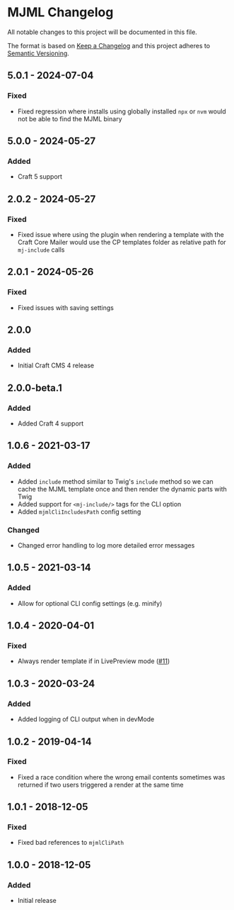 # MJML Changelog

All notable changes to this project will be documented in this file.

The format is based on [Keep a Changelog](http://keepachangelog.com/) and this project adheres to [Semantic Versioning](http://semver.org/).

## 5.0.1 - 2024-07-04
### Fixed
- Fixed regression where installs using globally installed `npx` or `nvm` would not be able to find the MJML binary

## 5.0.0 - 2024-05-27
### Added
- Craft 5 support

## 2.0.2 - 2024-05-27
### Fixed
- Fixed issue where using the plugin when rendering a template with the Craft Core Mailer would use the CP templates folder as relative path for `mj-include` calls

## 2.0.1 - 2024-05-26
### Fixed
- Fixed issues with saving settings

## 2.0.0
### Added
- Initial Craft CMS 4 release

## 2.0.0-beta.1
### Added
- Added Craft 4 support

## 1.0.6 - 2021-03-17
### Added
- Added `include` method similar to Twig's `include` method so we can cache the MJML template once and then render the dynamic parts with Twig
- Added support for `<mj-include/>` tags for the CLI option
- Added `mjmlCliIncludesPath` config setting

### Changed
- Changed error handling to log more detailed error messages

## 1.0.5 - 2021-03-14
### Added
- Allow for optional CLI config settings (e.g. minify)

## 1.0.4 - 2020-04-01
### Fixed
- Always render template if in LivePreview mode ([#11](https://github.com/superbigco/craft-mjml/pull/11))

## 1.0.3 - 2020-03-24
### Added
- Added logging of CLI output when in devMode

## 1.0.2 - 2019-04-14
### Fixed
- Fixed a race condition where the wrong email contents sometimes was returned if two users triggered a render at the same time

## 1.0.1 - 2018-12-05
### Fixed
- Fixed bad references to `mjmlCliPath`

## 1.0.0 - 2018-12-05
### Added
- Initial release
